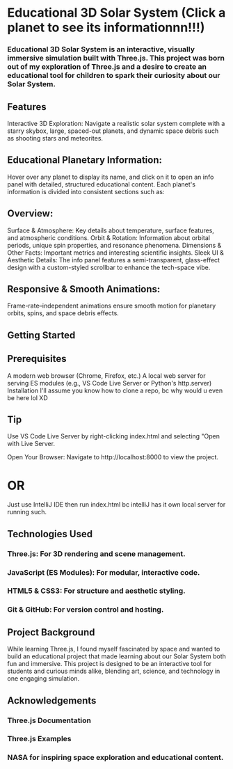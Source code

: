 # Educational 3D Solar System (Click a planet to see its informationnn!!!)

### Educational 3D Solar System is an interactive, visually immersive simulation built with Three.js. This project was born out of my exploration of Three.js and a desire to create an educational tool for children to spark their curiosity about our Solar System.

## Features
Interactive 3D Exploration:
Navigate a realistic solar system complete with a starry skybox, large, spaced-out planets, and dynamic space debris such as shooting stars and meteorites.

## Educational Planetary Information:
Hover over any planet to display its name, and click on it to open an info panel with detailed, structured educational content. Each planet's information is divided into consistent sections such as:

## Overview: 
Surface & Atmosphere: Key details about temperature, surface features, and atmospheric conditions.
Orbit & Rotation: Information about orbital periods, unique spin properties, and resonance phenomena.
Dimensions & Other Facts: Important metrics and interesting scientific insights.
Sleek UI & Aesthetic Details:
The info panel features a semi-transparent, glass-effect design with a custom-styled scrollbar to enhance the tech-space vibe.

## Responsive & Smooth Animations:
Frame-rate–independent animations ensure smooth motion for planetary orbits, spins, and space debris effects.

## Getting Started
## Prerequisites
A modern web browser (Chrome, Firefox, etc.)
A local web server for serving ES modules (e.g., VS Code Live Server or Python's http.server)
Installation
I'll assume you know how to clone a repo, bc why would u even be here lol XD

## Tip
Use VS Code Live Server by right-clicking index.html and selecting "Open with Live Server.

Open Your Browser: Navigate to http://localhost:8000 to view the project.

# OR

Just use IntelliJ IDE then run index.html bc intelliJ has it own local server for running such.

## Technologies Used
### Three.js: For 3D rendering and scene management.
### JavaScript (ES Modules): For modular, interactive code.
### HTML5 & CSS3: For structure and aesthetic styling.
### Git & GitHub: For version control and hosting.

## Project Background
While learning Three.js, I found myself fascinated by space and wanted to build an educational project that made learning about our Solar System both fun and immersive. This project is designed to be an interactive tool for students and curious minds alike, blending art, science, and technology in one engaging simulation.


## Acknowledgements
### Three.js Documentation
### Three.js Examples
### NASA for inspiring space exploration and educational content.
